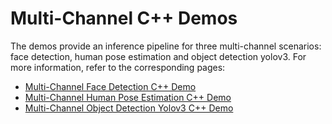 # Multi-Channel C++ Demos

The demos provide an inference pipeline for three multi-channel scenarios: face detection, human pose estimation and object detection yolov3. For more information, refer to the corresponding pages:
* [Multi-Channel Face Detection C++ Demo](./face_detection/README.md)
* [Multi-Channel Human Pose Estimation C++ Demo](./human_pose_estimation/README.md)
* [Multi-Channel Object Detection Yolov3 C++ Demo](./object_detection_demo_yolov3/README.md)
